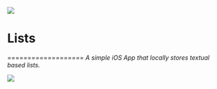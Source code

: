 
![](http://ryancortez.com/Lists%20Icon.png)

# Lists
===================
*A simple iOS App that locally stores textual based lists.*

![](http://ryancortez.com/List-EditListItem-GIF.gif)
